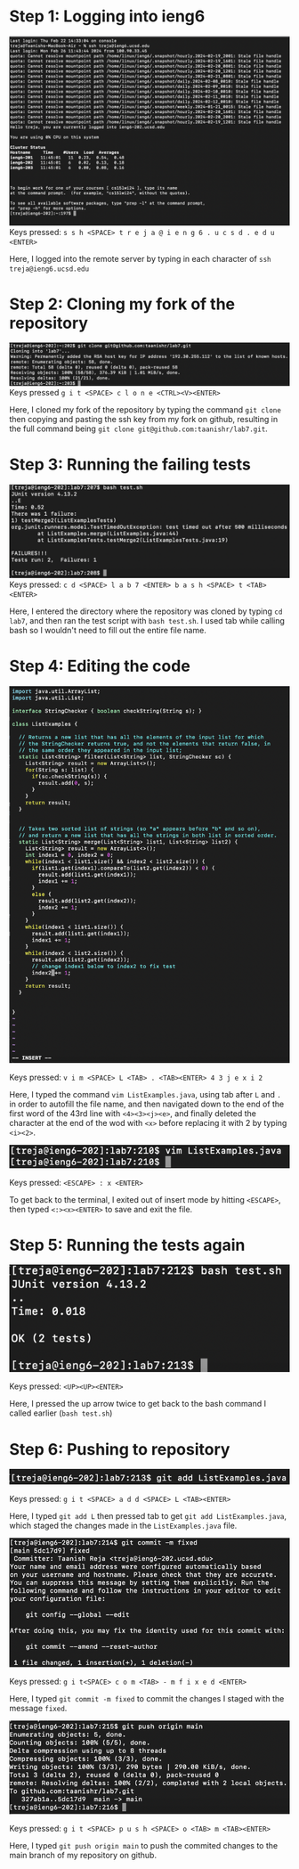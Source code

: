 # Step 1: Logging into ieng6
![Login step](/loginstep.png)
Keys pressed: `s s h <SPACE> t r e j a @ i e n g 6 . u c s d . e d u <ENTER>`

Here, I logged into the remote server by typing in each character of `ssh treja@ieng6.ucsd.edu`

# Step 2: Cloning my fork of the repository
![Clone step](/clonestep.png)
Keys pressed `g i t <SPACE> c l o n e <CTRL><V><ENTER>`

Here, I cloned my fork of the repository by typing the command `git clone` then copying and pasting the ssh key from my fork on github, resulting in the full command being `git clone git@github.com:taanishr/lab7.git`.

# Step 3: Running the failing tests
![Running failing tests](/failedtests.png)
Keys pressed: `c d <SPACE> l a b 7 <ENTER> b a s h <SPACE> t <TAB> <ENTER>`

Here, I entered the directory where the repository was cloned by typing `cd lab7`, and then ran the test script with `bash test.sh`. I used tab while calling bash so I wouldn't need to fill out the entire file name.

# Step 4: Editing the code
![Replacing character](/step4replace.png)

Keys pressed: `v i m <SPACE> L <TAB> . <TAB><ENTER> 4 3 j e x i 2`

Here, I typed the command `vim ListExamples.java`, using tab after `L` and `.` in order to autofill the file name, and then navigated down to the end of the first word of the 43rd line with `<4><3><j><e>`, and finally deleted the character at the end of the wod with `<x>` before replacing it with 2 by typing `<i><2>`.

![Replacing character](/step4saveandexit.png)

Keys pressed: `<ESCAPE> : x <ENTER>`

To get back to the terminal, I exited out of insert mode by hitting `<ESCAPE>`, then typed `<:><x><ENTER>` to save and exit the file.

# Step 5: Running the tests again
![Running tests successfully](/passedtests.png)

Keys pressed: `<UP><UP><ENTER>`

Here, I pressed the up arrow twice to get back to the bash command I called earlier (`bash test.sh`)

# Step 6: Pushing to repository
![Adding file changes](/step6add.png)

Keys pressed: `g i t <SPACE> a d d <SPACE> L <TAB><ENTER>`

Here, I typed `git add L` then pressed tab to get `git add ListExamples.java`, which staged the changes made in the `ListExamples.java` file.

![Commiting file changes](/step6commit.png)

Keys pressed: `g i t<SPACE> c o m <TAB> - m f i x e d <ENTER>`

Here, I typed `git commit -m fixed` to commit the changes I staged with the message `fixed`.

![Pushing changes](/step6push.png)

Keys pressed: `g i t <SPACE> p u s h <SPACE> o <TAB> m <TAB><ENTER>`

Here, I typed `git push origin main` to push the commited changes to the main branch of my repository on github.

